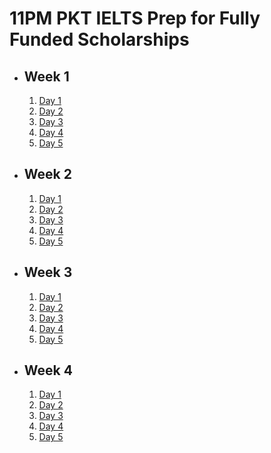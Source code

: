 # 11PM PKT IELTS Prep for Fully Funded Scholarships

- ## Week 1

   1. [Day 1](https://www.facebook.com/iCodeguru/videos/1062545575605824)
   2. [Day 2](https://www.facebook.com/iCodeguru/videos/1605484327069103)
   3. [Day 3](https://www.facebook.com/iCodeguru/videos/2298677503806778)
   4. [Day 4](https://www.facebook.com/iCodeguru/videos/2815432361967603)
   5. [Day 5](https://www.facebook.com/iCodeguru/videos/510372285201062)

- ## Week 2

   1. [Day 1](https://www.facebook.com/iCodeguru/videos/1968924653622153)
   2. [Day 2](https://www.facebook.com/iCodeguru/videos/537396429223818)
   3. [Day 3](https://www.facebook.com/iCodeguru/videos/955668142992018)
   4. [Day 4](https://www.facebook.com/iCodeguru/videos/2036185426833641)
   5. [Day 5](https://www.facebook.com/iCodeguru/videos/512847028234647)

- ## Week 3

   1. [Day 1](https://www.facebook.com/iCodeguru/videos/598946719122155)
   2. [Day 2](https://www.facebook.com/iCodeguru/videos/914733923473112)
   3. [Day 3](https://www.facebook.com/iCodeguru/videos/1297749121217912)
   4. [Day 4](https://www.facebook.com/iCodeguru/videos/1734664024045912)
   5. [Day 5](https://www.facebook.com/iCodeguru/videos/1284384529276723)

- ## Week 4

   1. [Day 1](https://www.facebook.com/iCodeguru/videos/1157211952401660)
   2. [Day 2](https://www.facebook.com/iCodeguru/videos/1084750543140693)
   3. [Day 3](https://www.facebook.com/iCodeguru/videos/1602384057380790)
   4. [Day 4](https://www.facebook.com/iCodeguru/videos/1218727842576515)
   5. [Day 5](https://www.facebook.com/iCodeguru/videos/999238528591377)

<!-- - ## Week 5

   1. [Day 1](https://www.facebook.com/iCodeguru/videos/879264051052791)
   2. [Day 2]()
   3. [Day 3]()
   4. [Day 4]()
   5. [Day 5]() -->

<!-- - ## Week 

   1. [Day 1]()
   2. [Day 2]()
   3. [Day 3]()
   4. [Day 4]()
   5. [Day 5]() -->
